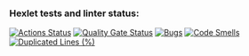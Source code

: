 ### Hexlet tests and linter status:
[![Actions Status](https://github.com/DmitriyKorchagin95/java-project-61/actions/workflows/hexlet-check.yml/badge.svg)](https://github.com/DmitriyKorchagin95/java-project-61/actions)
[![Quality Gate Status](https://sonarcloud.io/api/project_badges/measure?project=DmitriyKorchagin95_java-project-61&metric=alert_status)](https://sonarcloud.io/summary/new_code?id=DmitriyKorchagin95_java-project-61)
[![Bugs](https://sonarcloud.io/api/project_badges/measure?project=DmitriyKorchagin95_java-project-61&metric=bugs)](https://sonarcloud.io/summary/new_code?id=DmitriyKorchagin95_java-project-61)
[![Code Smells](https://sonarcloud.io/api/project_badges/measure?project=DmitriyKorchagin95_java-project-61&metric=code_smells)](https://sonarcloud.io/summary/new_code?id=DmitriyKorchagin95_java-project-61)
[![Duplicated Lines (%)](https://sonarcloud.io/api/project_badges/measure?project=DmitriyKorchagin95_java-project-61&metric=duplicated_lines_density)](https://sonarcloud.io/summary/new_code?id=DmitriyKorchagin95_java-project-61)
